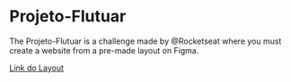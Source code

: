 # Projeto-Flutuar

The Projeto-Flutuar is a challenge made by @Rocketseat where you must create a website from a pre-made layout on Figma.

[Link do Layout](https://www.figma.com/file/DJTHndlNmGUEcclKMiRZWZ/Projeto01-Extra-Copy?fuid=1087793505886984049)

